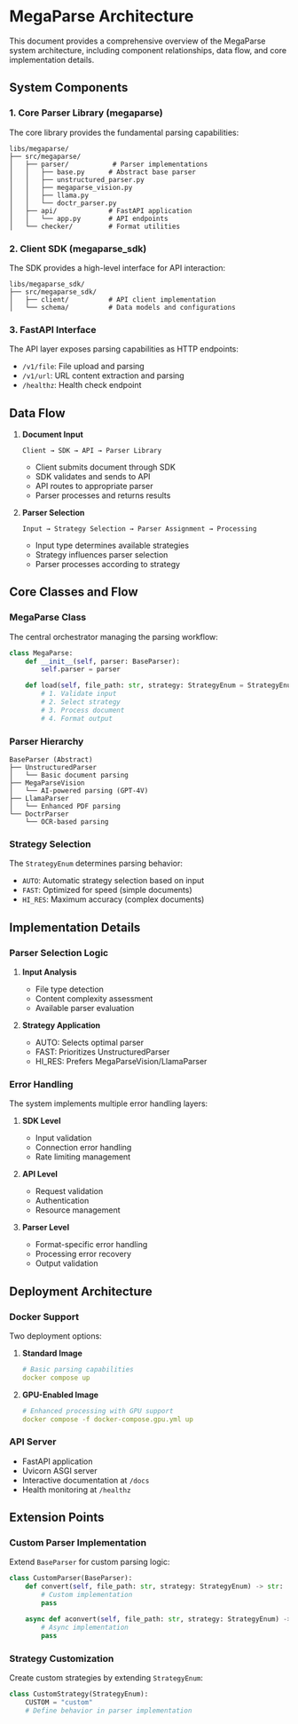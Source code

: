 # MegaParse Architecture

This document provides a comprehensive overview of the MegaParse system architecture, including component relationships, data flow, and core implementation details.

## System Components

### 1. Core Parser Library (megaparse)

The core library provides the fundamental parsing capabilities:

```
libs/megaparse/
├── src/megaparse/
│   ├── parser/           # Parser implementations
│   │   ├── base.py      # Abstract base parser
│   │   ├── unstructured_parser.py
│   │   ├── megaparse_vision.py
│   │   ├── llama.py
│   │   └── doctr_parser.py
│   ├── api/             # FastAPI application
│   │   └── app.py       # API endpoints
│   └── checker/         # Format utilities
```

### 2. Client SDK (megaparse_sdk)

The SDK provides a high-level interface for API interaction:

```
libs/megaparse_sdk/
├── src/megaparse_sdk/
│   ├── client/          # API client implementation
│   └── schema/          # Data models and configurations
```

### 3. FastAPI Interface

The API layer exposes parsing capabilities as HTTP endpoints:

- `/v1/file`: File upload and parsing
- `/v1/url`: URL content extraction and parsing
- `/healthz`: Health check endpoint

## Data Flow

1. **Document Input**
   ```
   Client → SDK → API → Parser Library
   ```
   - Client submits document through SDK
   - SDK validates and sends to API
   - API routes to appropriate parser
   - Parser processes and returns results

2. **Parser Selection**
   ```
   Input → Strategy Selection → Parser Assignment → Processing
   ```
   - Input type determines available strategies
   - Strategy influences parser selection
   - Parser processes according to strategy

## Core Classes and Flow

### MegaParse Class

The central orchestrator managing the parsing workflow:

```python
class MegaParse:
    def __init__(self, parser: BaseParser):
        self.parser = parser

    def load(self, file_path: str, strategy: StrategyEnum = StrategyEnum.AUTO) -> str:
        # 1. Validate input
        # 2. Select strategy
        # 3. Process document
        # 4. Format output
```

### Parser Hierarchy

```
BaseParser (Abstract)
├── UnstructuredParser
│   └── Basic document parsing
├── MegaParseVision
│   └── AI-powered parsing (GPT-4V)
├── LlamaParser
│   └── Enhanced PDF parsing
└── DoctrParser
    └── OCR-based parsing
```

### Strategy Selection

The `StrategyEnum` determines parsing behavior:

- `AUTO`: Automatic strategy selection based on input
- `FAST`: Optimized for speed (simple documents)
- `HI_RES`: Maximum accuracy (complex documents)

## Implementation Details

### Parser Selection Logic

1. **Input Analysis**
   - File type detection
   - Content complexity assessment
   - Available parser evaluation

2. **Strategy Application**
   - AUTO: Selects optimal parser
   - FAST: Prioritizes UnstructuredParser
   - HI_RES: Prefers MegaParseVision/LlamaParser

### Error Handling

The system implements multiple error handling layers:

1. **SDK Level**
   - Input validation
   - Connection error handling
   - Rate limiting management

2. **API Level**
   - Request validation
   - Authentication
   - Resource management

3. **Parser Level**
   - Format-specific error handling
   - Processing error recovery
   - Output validation

## Deployment Architecture

### Docker Support

Two deployment options:

1. **Standard Image**
   ```yaml
   # Basic parsing capabilities
   docker compose up
   ```

2. **GPU-Enabled Image**
   ```yaml
   # Enhanced processing with GPU support
   docker compose -f docker-compose.gpu.yml up
   ```

### API Server

- FastAPI application
- Uvicorn ASGI server
- Interactive documentation at `/docs`
- Health monitoring at `/healthz`

## Extension Points

### Custom Parser Implementation

Extend `BaseParser` for custom parsing logic:

```python
class CustomParser(BaseParser):
    def convert(self, file_path: str, strategy: StrategyEnum) -> str:
        # Custom implementation
        pass

    async def aconvert(self, file_path: str, strategy: StrategyEnum) -> str:
        # Async implementation
        pass
```

### Strategy Customization

Create custom strategies by extending `StrategyEnum`:

```python
class CustomStrategy(StrategyEnum):
    CUSTOM = "custom"
    # Define behavior in parser implementation
```
